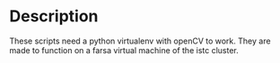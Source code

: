 # Description

These scripts need a python virtualenv with openCV to work. They are made to function on a farsa virtual machine of the istc cluster.